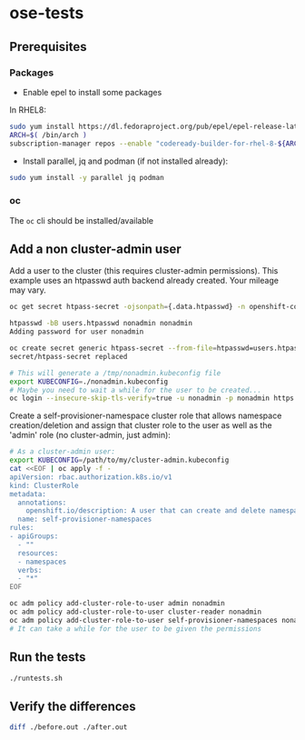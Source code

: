 # ose-tests

## Prerequisites

### Packages

* Enable epel to install some packages

In RHEL8:

```bash
sudo yum install https://dl.fedoraproject.org/pub/epel/epel-release-latest-8.noarch.rpm
ARCH=$( /bin/arch )
subscription-manager repos --enable "codeready-builder-for-rhel-8-${ARCH}-rpms"
```

* Install parallel, jq and podman (if not installed already):

```bash
sudo yum install -y parallel jq podman
```

### oc

The `oc` cli should be installed/available

## Add a non cluster-admin user

Add a user to the cluster (this requires cluster-admin permissions). This example uses an htpasswd auth backend already created. Your mileage may vary.

```bash
oc get secret htpass-secret -ojsonpath={.data.htpasswd} -n openshift-config | base64 -d > users.htpasswd

htpasswd -bB users.htpasswd nonadmin nonadmin
Adding password for user nonadmin

oc create secret generic htpass-secret --from-file=htpasswd=users.htpasswd --dry-run -o yaml -n openshift-config | oc replace -f -
secret/htpass-secret replaced

# This will generate a /tmp/nonadmin.kubeconfig file
export KUBECONFIG=./nonadmin.kubeconfig
# Maybe you need to wait a while for the user to be created...
oc login --insecure-skip-tls-verify=true -u nonadmin -p nonadmin https://api.example.com:6443
```

Create a self-provisioner-namespace cluster role that allows namespace creation/deletion and assign that cluster role to the user as well as the 'admin' role (no cluster-admin, just admin):

```bash
# As a cluster-admin user:
export KUBECONFIG=/path/to/my/cluster-admin.kubeconfig
cat <<EOF | oc apply -f -
apiVersion: rbac.authorization.k8s.io/v1
kind: ClusterRole
metadata:
  annotations:
    openshift.io/description: A user that can create and delete namespaces
  name: self-provisioner-namespaces
rules:
- apiGroups:
  - ""
  resources:
  - namespaces
  verbs:
  - "*"
EOF

oc adm policy add-cluster-role-to-user admin nonadmin
oc adm policy add-cluster-role-to-user cluster-reader nonadmin
oc adm policy add-cluster-role-to-user self-provisioner-namespaces nonadmin
# It can take a while for the user to be given the permissions
```

## Run the tests

```bash
./runtests.sh
```

## Verify the differences

```bash
diff ./before.out ./after.out
```

